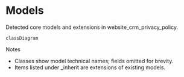 # Models

Detected core models and extensions in website_crm_privacy_policy.

```mermaid
classDiagram
```

Notes
- Classes show model technical names; fields omitted for brevity.
- Items listed under _inherit are extensions of existing models.
